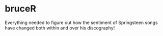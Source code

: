 # bruceR
Everything needed to figure out how the sentiment of Springsteen songs have changed both within and over his discography!
